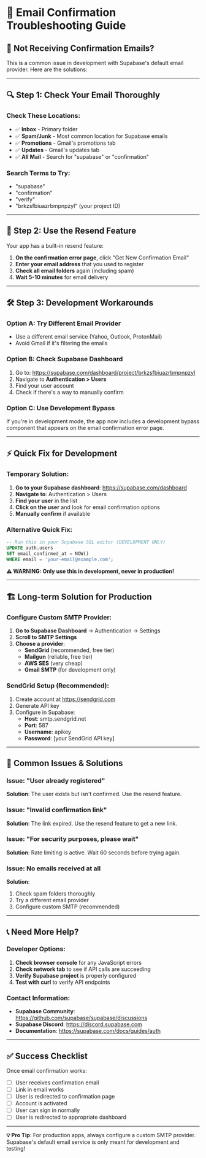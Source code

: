 # 📧 Email Confirmation Troubleshooting Guide

## 🚨 **Not Receiving Confirmation Emails?**

This is a common issue in development with Supabase's default email provider. Here are the solutions:

---

## 🔍 **Step 1: Check Your Email Thoroughly**

### Check These Locations:
- ✅ **Inbox** - Primary folder
- ✅ **Spam/Junk** - Most common location for Supabase emails
- ✅ **Promotions** - Gmail's promotions tab
- ✅ **Updates** - Gmail's updates tab
- ✅ **All Mail** - Search for "supabase" or "confirmation"

### Search Terms to Try:
- "supabase"
- "confirmation"
- "verify"
- "brkzsfbiuazrbmpnpzyl" (your project ID)

---

## 🔄 **Step 2: Use the Resend Feature**

Your app has a built-in resend feature:

1. **On the confirmation error page**, click "Get New Confirmation Email"
2. **Enter your email address** that you used to register
3. **Check all email folders** again (including spam)
4. **Wait 5-10 minutes** for email delivery

---

## 🛠️ **Step 3: Development Workarounds**

### Option A: Try Different Email Provider
- Use a different email service (Yahoo, Outlook, ProtonMail)
- Avoid Gmail if it's filtering the emails

### Option B: Check Supabase Dashboard
1. Go to: https://supabase.com/dashboard/project/brkzsfbiuazrbmpnpzyl
2. Navigate to **Authentication > Users**
3. Find your user account
4. Check if there's a way to manually confirm

### Option C: Use Development Bypass
If you're in development mode, the app now includes a development bypass component that appears on the email confirmation error page.

---

## ⚡ **Quick Fix for Development**

### Temporary Solution:
1. **Go to your Supabase dashboard**: https://supabase.com/dashboard
2. **Navigate to**: Authentication > Users
3. **Find your user** in the list
4. **Click on the user** and look for email confirmation options
5. **Manually confirm** if available

### Alternative Quick Fix:
```sql
-- Run this in your Supabase SQL editor (DEVELOPMENT ONLY)
UPDATE auth.users 
SET email_confirmed_at = NOW() 
WHERE email = 'your-email@example.com';
```

**⚠️ WARNING: Only use this in development, never in production!**

---

## 🏗️ **Long-term Solution for Production**

### Configure Custom SMTP Provider:

1. **Go to Supabase Dashboard** → Authentication → Settings
2. **Scroll to SMTP Settings**
3. **Choose a provider**:
   - **SendGrid** (recommended, free tier)
   - **Mailgun** (reliable, free tier)
   - **AWS SES** (very cheap)
   - **Gmail SMTP** (for development only)

### SendGrid Setup (Recommended):
1. Create account at https://sendgrid.com
2. Generate API key
3. Configure in Supabase:
   - **Host**: smtp.sendgrid.net
   - **Port**: 587
   - **Username**: apikey
   - **Password**: [your SendGrid API key]

---

## 🐛 **Common Issues & Solutions**

### Issue: "User already registered"
**Solution**: The user exists but isn't confirmed. Use the resend feature.

### Issue: "Invalid confirmation link"
**Solution**: The link expired. Use the resend feature to get a new link.

### Issue: "For security purposes, please wait"
**Solution**: Rate limiting is active. Wait 60 seconds before trying again.

### Issue: No emails received at all
**Solution**: 
1. Check spam folders thoroughly
2. Try a different email provider
3. Configure custom SMTP (recommended)

---

## 📞 **Need More Help?**

### Developer Options:
1. **Check browser console** for any JavaScript errors
2. **Check network tab** to see if API calls are succeeding
3. **Verify Supabase project** is properly configured
4. **Test with curl** to verify API endpoints

### Contact Information:
- **Supabase Community**: https://github.com/supabase/supabase/discussions
- **Supabase Discord**: https://discord.supabase.com
- **Documentation**: https://supabase.com/docs/guides/auth

---

## ✅ **Success Checklist**

Once email confirmation works:
- [ ] User receives confirmation email
- [ ] Link in email works
- [ ] User is redirected to confirmation page
- [ ] Account is activated
- [ ] User can sign in normally
- [ ] User is redirected to appropriate dashboard

---

**💡 Pro Tip**: For production apps, always configure a custom SMTP provider. Supabase's default email service is only meant for development and testing!
